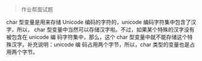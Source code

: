 >作业帮面试题

char 型变量是用来存储 Unicode 编码的字符的，unicode 编码字符集中包含了汉字，所以，
char 型变量中当然可以存储汉字啦。不过，如果某个特殊的汉字没有被包含在 unicode 编
码字符集中，那么，这个 char 型变量中就不能存储这个特殊汉字。补充说明：unicode 编
码占用两个字节，所以，char 类型的变量也是占用两个字节。
